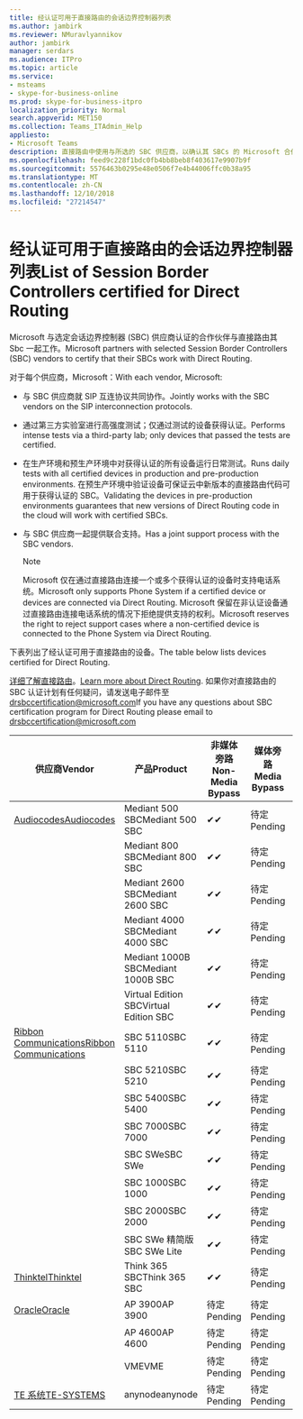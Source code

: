```yaml
---
title: 经认证可用于直接路由的会话边界控制器列表
ms.author: jambirk
ms.reviewer: NMuravlyannikov
author: jambirk
manager: serdars
ms.audience: ITPro
ms.topic: article
ms.service:
- msteams
- skype-for-business-online
ms.prod: skype-for-business-itpro
localization_priority: Normal
search.appverid: MET150
ms.collection: Teams_ITAdmin_Help
appliesto:
- Microsoft Teams
description: 直接路由中使用与所选的 SBC 供应商，以确认其 SBCs 的 Microsoft 合作伙伴。
ms.openlocfilehash: feed9c228f1bdc0fb4bb8beb8f403617e9907b9f
ms.sourcegitcommit: 5576463b0295e48e0506f7e4b44006ffc0b38a95
ms.translationtype: MT
ms.contentlocale: zh-CN
ms.lasthandoff: 12/10/2018
ms.locfileid: "27214547"
---
```

# <a name="list-of-session-border-controllers-certified-for-direct-routing"></a><span data-ttu-id="29c4d-103">经认证可用于直接路由的会话边界控制器列表</span><span class="sxs-lookup"><span data-stu-id="29c4d-103">List of Session Border Controllers certified for Direct Routing</span></span>

<span data-ttu-id="29c4d-104">Microsoft 与选定会话边界控制器 (SBC) 供应商认证的合作伙伴与直接路由其 Sbc 一起工作。</span><span class="sxs-lookup"><span data-stu-id="29c4d-104">Microsoft partners with selected Session Border Controllers (SBC) vendors to certify that their SBCs work with Direct Routing.</span></span> 

<span data-ttu-id="29c4d-105">对于每个供应商，Microsoft：</span><span class="sxs-lookup"><span data-stu-id="29c4d-105">With each vendor, Microsoft:</span></span> 

- <span data-ttu-id="29c4d-106">与 SBC 供应商就 SIP 互连协议共同协作。</span><span class="sxs-lookup"><span data-stu-id="29c4d-106">Jointly works with the SBC vendors on the SIP interconnection protocols.</span></span>
- <span data-ttu-id="29c4d-107">通过第三方实验室进行高强度测试；仅通过测试的设备获得认证。</span><span class="sxs-lookup"><span data-stu-id="29c4d-107">Performs intense tests via a third-party lab; only devices that passed the tests are certified.</span></span> 
- <span data-ttu-id="29c4d-108">在生产环境和预生产环境中对获得认证的所有设备运行日常测试。</span><span class="sxs-lookup"><span data-stu-id="29c4d-108">Runs daily tests with all certified devices in production and pre-production environments.</span></span> <span data-ttu-id="29c4d-109">在预生产环境中验证设备可保证云中新版本的直接路由代码可用于获得认证的 SBC。</span><span class="sxs-lookup"><span data-stu-id="29c4d-109">Validating the devices in pre-production environments guarantees that new versions of Direct Routing code in the cloud will work with certified SBCs.</span></span> 
- <span data-ttu-id="29c4d-110">与 SBC 供应商一起提供联合支持。</span><span class="sxs-lookup"><span data-stu-id="29c4d-110">Has a joint support process with the SBC vendors.</span></span>


  > [!NOTE]
  > <span data-ttu-id="29c4d-111">Microsoft 仅在通过直接路由连接一个或多个获得认证的设备时支持电话系统。</span><span class="sxs-lookup"><span data-stu-id="29c4d-111">Microsoft only supports Phone System if a certified device or devices are connected via Direct Routing.</span></span> <span data-ttu-id="29c4d-112">Microsoft 保留在非认证设备通过直接路由连接电话系统的情况下拒绝提供支持的权利。</span><span class="sxs-lookup"><span data-stu-id="29c4d-112">Microsoft reserves the right to reject support cases where a non-certified device is connected to the Phone System via Direct Routing.</span></span> 

<span data-ttu-id="29c4d-113">下表列出了经认证可用于直接路由的设备。</span><span class="sxs-lookup"><span data-stu-id="29c4d-113">The table below lists devices certified for Direct Routing.</span></span> 

<span data-ttu-id="29c4d-114">[详细了解直接路由](https://aka.ms/dr)。</span><span class="sxs-lookup"><span data-stu-id="29c4d-114">[Learn more about Direct Routing](https://aka.ms/dr).</span></span> <span data-ttu-id="29c4d-115">如果你对直接路由的 SBC 认证计划有任何疑问，请发送电子邮件至 drsbccertification@microsoft.com</span><span class="sxs-lookup"><span data-stu-id="29c4d-115">If you have any questions about SBC certification program for Direct Routing please email to drsbccertification@microsoft.com</span></span>


|                                                       <span data-ttu-id="29c4d-116">供应商</span><span class="sxs-lookup"><span data-stu-id="29c4d-116">Vendor</span></span>                                                        |       <span data-ttu-id="29c4d-117">产品</span><span class="sxs-lookup"><span data-stu-id="29c4d-117">Product</span></span>       | <span data-ttu-id="29c4d-118">非媒体旁路</span><span class="sxs-lookup"><span data-stu-id="29c4d-118">Non-Media Bypass</span></span> | <span data-ttu-id="29c4d-119">媒体旁路</span><span class="sxs-lookup"><span data-stu-id="29c4d-119">Media Bypass</span></span> | <span data-ttu-id="29c4d-120">软件版本</span><span class="sxs-lookup"><span data-stu-id="29c4d-120">Software Version</span></span> |
|---------------------------------------------------------------------------------------------------------------------|---------------------|------------------|--------------|------------------|
| [<span data-ttu-id="29c4d-121">Audiocodes</span><span class="sxs-lookup"><span data-stu-id="29c4d-121">Audiocodes</span></span>](https://www.audiocodes.com/solutions-products/products/products-for-microsoft-365/direct-routing-for-microsoft-teams) |   <span data-ttu-id="29c4d-122">Mediant 500 SBC</span><span class="sxs-lookup"><span data-stu-id="29c4d-122">Mediant 500 SBC</span></span>   |     <span data-ttu-id="29c4d-123">&#10004;</span><span class="sxs-lookup"><span data-stu-id="29c4d-123">&#10004;</span></span>     |   <span data-ttu-id="29c4d-124">待定</span><span class="sxs-lookup"><span data-stu-id="29c4d-124">Pending</span></span>    |  <span data-ttu-id="29c4d-125">7.20A.200.055</span><span class="sxs-lookup"><span data-stu-id="29c4d-125">7.20A.200.055</span></span>   |
|                                                                                                                     |   <span data-ttu-id="29c4d-126">Mediant 800 SBC</span><span class="sxs-lookup"><span data-stu-id="29c4d-126">Mediant 800 SBC</span></span>   |     <span data-ttu-id="29c4d-127">&#10004;</span><span class="sxs-lookup"><span data-stu-id="29c4d-127">&#10004;</span></span>     |   <span data-ttu-id="29c4d-128">待定</span><span class="sxs-lookup"><span data-stu-id="29c4d-128">Pending</span></span>    |  <span data-ttu-id="29c4d-129">7.20A.200.055</span><span class="sxs-lookup"><span data-stu-id="29c4d-129">7.20A.200.055</span></span>   |
|                                                                                                                     |  <span data-ttu-id="29c4d-130">Mediant 2600 SBC</span><span class="sxs-lookup"><span data-stu-id="29c4d-130">Mediant 2600 SBC</span></span>   |     <span data-ttu-id="29c4d-131">&#10004;</span><span class="sxs-lookup"><span data-stu-id="29c4d-131">&#10004;</span></span>     |   <span data-ttu-id="29c4d-132">待定</span><span class="sxs-lookup"><span data-stu-id="29c4d-132">Pending</span></span>    |  <span data-ttu-id="29c4d-133">7.20A.200.055</span><span class="sxs-lookup"><span data-stu-id="29c4d-133">7.20A.200.055</span></span>   |
|                                                                                                                     |  <span data-ttu-id="29c4d-134">Mediant 4000 SBC</span><span class="sxs-lookup"><span data-stu-id="29c4d-134">Mediant 4000 SBC</span></span>   |     <span data-ttu-id="29c4d-135">&#10004;</span><span class="sxs-lookup"><span data-stu-id="29c4d-135">&#10004;</span></span>     |   <span data-ttu-id="29c4d-136">待定</span><span class="sxs-lookup"><span data-stu-id="29c4d-136">Pending</span></span>    |  <span data-ttu-id="29c4d-137">7.20A.200.055</span><span class="sxs-lookup"><span data-stu-id="29c4d-137">7.20A.200.055</span></span>   |
|                                                                                                                     | <span data-ttu-id="29c4d-138">Mediant 1000B SBC</span><span class="sxs-lookup"><span data-stu-id="29c4d-138">Mediant 1000B  SBC</span></span>  |     <span data-ttu-id="29c4d-139">&#10004;</span><span class="sxs-lookup"><span data-stu-id="29c4d-139">&#10004;</span></span>     |   <span data-ttu-id="29c4d-140">待定</span><span class="sxs-lookup"><span data-stu-id="29c4d-140">Pending</span></span>    |  <span data-ttu-id="29c4d-141">7.20A.200.055</span><span class="sxs-lookup"><span data-stu-id="29c4d-141">7.20A.200.055</span></span>   |
|                                                                                                                     | <span data-ttu-id="29c4d-142">Virtual Edition SBC</span><span class="sxs-lookup"><span data-stu-id="29c4d-142">Virtual Edition SBC</span></span> |     <span data-ttu-id="29c4d-143">&#10004;</span><span class="sxs-lookup"><span data-stu-id="29c4d-143">&#10004;</span></span>     |   <span data-ttu-id="29c4d-144">待定</span><span class="sxs-lookup"><span data-stu-id="29c4d-144">Pending</span></span>    |  <span data-ttu-id="29c4d-145">7.20A.200.055</span><span class="sxs-lookup"><span data-stu-id="29c4d-145">7.20A.200.055</span></span>   |
|  [<span data-ttu-id="29c4d-146">Ribbon Communications</span><span class="sxs-lookup"><span data-stu-id="29c4d-146">Ribbon Communications</span></span>](https://ribboncommunications.com/solutions/enterprise-solutions/microsoft-skype-business)  |      <span data-ttu-id="29c4d-147">SBC 5110</span><span class="sxs-lookup"><span data-stu-id="29c4d-147">SBC 5110</span></span>       |     <span data-ttu-id="29c4d-148">&#10004;</span><span class="sxs-lookup"><span data-stu-id="29c4d-148">&#10004;</span></span>     |   <span data-ttu-id="29c4d-149">待定</span><span class="sxs-lookup"><span data-stu-id="29c4d-149">Pending</span></span>    |       <span data-ttu-id="29c4d-150">V6.2</span><span class="sxs-lookup"><span data-stu-id="29c4d-150">V6.2</span></span>       |
|                                                                                                                     |      <span data-ttu-id="29c4d-151">SBC 5210</span><span class="sxs-lookup"><span data-stu-id="29c4d-151">SBC 5210</span></span>       |     <span data-ttu-id="29c4d-152">&#10004;</span><span class="sxs-lookup"><span data-stu-id="29c4d-152">&#10004;</span></span>     |   <span data-ttu-id="29c4d-153">待定</span><span class="sxs-lookup"><span data-stu-id="29c4d-153">Pending</span></span>    |       <span data-ttu-id="29c4d-154">V6.2</span><span class="sxs-lookup"><span data-stu-id="29c4d-154">V6.2</span></span>       |
|                                                                                                                     |      <span data-ttu-id="29c4d-155">SBC 5400</span><span class="sxs-lookup"><span data-stu-id="29c4d-155">SBC 5400</span></span>       |     <span data-ttu-id="29c4d-156">&#10004;</span><span class="sxs-lookup"><span data-stu-id="29c4d-156">&#10004;</span></span>     |   <span data-ttu-id="29c4d-157">待定</span><span class="sxs-lookup"><span data-stu-id="29c4d-157">Pending</span></span>    |       <span data-ttu-id="29c4d-158">V6.2</span><span class="sxs-lookup"><span data-stu-id="29c4d-158">V6.2</span></span>       |
|                                                                                                                     |      <span data-ttu-id="29c4d-159">SBC 7000</span><span class="sxs-lookup"><span data-stu-id="29c4d-159">SBC 7000</span></span>       |     <span data-ttu-id="29c4d-160">&#10004;</span><span class="sxs-lookup"><span data-stu-id="29c4d-160">&#10004;</span></span>     |   <span data-ttu-id="29c4d-161">待定</span><span class="sxs-lookup"><span data-stu-id="29c4d-161">Pending</span></span>    |       <span data-ttu-id="29c4d-162">V6.2</span><span class="sxs-lookup"><span data-stu-id="29c4d-162">V6.2</span></span>       |
|                                                                                                                     |       <span data-ttu-id="29c4d-163">SBC SWe</span><span class="sxs-lookup"><span data-stu-id="29c4d-163">SBC SWe</span></span>       |     <span data-ttu-id="29c4d-164">&#10004;</span><span class="sxs-lookup"><span data-stu-id="29c4d-164">&#10004;</span></span>     |   <span data-ttu-id="29c4d-165">待定</span><span class="sxs-lookup"><span data-stu-id="29c4d-165">Pending</span></span>    |       <span data-ttu-id="29c4d-166">V6.2</span><span class="sxs-lookup"><span data-stu-id="29c4d-166">V6.2</span></span>       |
|                                                                                                                     |      <span data-ttu-id="29c4d-167">SBC 1000</span><span class="sxs-lookup"><span data-stu-id="29c4d-167">SBC 1000</span></span>       |     <span data-ttu-id="29c4d-168">&#10004;</span><span class="sxs-lookup"><span data-stu-id="29c4d-168">&#10004;</span></span>     |   <span data-ttu-id="29c4d-169">待定</span><span class="sxs-lookup"><span data-stu-id="29c4d-169">Pending</span></span>    |      <span data-ttu-id="29c4d-170">V7.0.2</span><span class="sxs-lookup"><span data-stu-id="29c4d-170">V7.0.2</span></span>      |
|                                                                                                                     |      <span data-ttu-id="29c4d-171">SBC 2000</span><span class="sxs-lookup"><span data-stu-id="29c4d-171">SBC 2000</span></span>       |     <span data-ttu-id="29c4d-172">&#10004;</span><span class="sxs-lookup"><span data-stu-id="29c4d-172">&#10004;</span></span>     |   <span data-ttu-id="29c4d-173">待定</span><span class="sxs-lookup"><span data-stu-id="29c4d-173">Pending</span></span>    |      <span data-ttu-id="29c4d-174">V7.0.2</span><span class="sxs-lookup"><span data-stu-id="29c4d-174">V7.0.2</span></span>      |
|                                                                                                                     |    <span data-ttu-id="29c4d-175">SBC SWe 精简版</span><span class="sxs-lookup"><span data-stu-id="29c4d-175">SBC SWe Lite</span></span>     |     <span data-ttu-id="29c4d-176">&#10004;</span><span class="sxs-lookup"><span data-stu-id="29c4d-176">&#10004;</span></span>     |   <span data-ttu-id="29c4d-177">待定</span><span class="sxs-lookup"><span data-stu-id="29c4d-177">Pending</span></span>    |      <span data-ttu-id="29c4d-178">V7.0.4</span><span class="sxs-lookup"><span data-stu-id="29c4d-178">V7.0.4</span></span>      |
|                     [<span data-ttu-id="29c4d-179">Thinktel</span><span class="sxs-lookup"><span data-stu-id="29c4d-179">Thinktel</span></span>](https://www.thinktel.ca/services/think-365/think-365-overview/)                      |    <span data-ttu-id="29c4d-180">Think 365 SBC</span><span class="sxs-lookup"><span data-stu-id="29c4d-180">Think 365 SBC</span></span>    |     <span data-ttu-id="29c4d-181">&#10004;</span><span class="sxs-lookup"><span data-stu-id="29c4d-181">&#10004;</span></span>     |   <span data-ttu-id="29c4d-182">待定</span><span class="sxs-lookup"><span data-stu-id="29c4d-182">Pending</span></span>    |       <span data-ttu-id="29c4d-183">V1.4</span><span class="sxs-lookup"><span data-stu-id="29c4d-183">V1.4</span></span>       |
|                     [<span data-ttu-id="29c4d-184">Oracle</span><span class="sxs-lookup"><span data-stu-id="29c4d-184">Oracle</span></span>](https://www.oracle.com/industries/communications/products/session-border-controller/index.html)                      |    <span data-ttu-id="29c4d-185">AP 3900</span><span class="sxs-lookup"><span data-stu-id="29c4d-185">AP 3900</span></span>       |   <span data-ttu-id="29c4d-186">待定</span><span class="sxs-lookup"><span data-stu-id="29c4d-186">Pending</span></span>    |   <span data-ttu-id="29c4d-187">待定</span><span class="sxs-lookup"><span data-stu-id="29c4d-187">Pending</span></span>  |   <span data-ttu-id="29c4d-188">待定</span><span class="sxs-lookup"><span data-stu-id="29c4d-188">Pending</span></span>    |
|                                                                                                                     |      <span data-ttu-id="29c4d-189">AP 4600</span><span class="sxs-lookup"><span data-stu-id="29c4d-189">AP 4600</span></span>         |    <span data-ttu-id="29c4d-190">待定</span><span class="sxs-lookup"><span data-stu-id="29c4d-190">Pending</span></span>    |   <span data-ttu-id="29c4d-191">待定</span><span class="sxs-lookup"><span data-stu-id="29c4d-191">Pending</span></span>    |      <span data-ttu-id="29c4d-192">待定</span><span class="sxs-lookup"><span data-stu-id="29c4d-192">Pending</span></span>      |
|                                                                                                                     |      <span data-ttu-id="29c4d-193">VME</span><span class="sxs-lookup"><span data-stu-id="29c4d-193">VME</span></span>             |    <span data-ttu-id="29c4d-194">待定</span><span class="sxs-lookup"><span data-stu-id="29c4d-194">Pending</span></span>    |   <span data-ttu-id="29c4d-195">待定</span><span class="sxs-lookup"><span data-stu-id="29c4d-195">Pending</span></span>    |      <span data-ttu-id="29c4d-196">待定</span><span class="sxs-lookup"><span data-stu-id="29c4d-196">Pending</span></span>      |
|                     [<span data-ttu-id="29c4d-197">TE 系统</span><span class="sxs-lookup"><span data-stu-id="29c4d-197">TE-SYSTEMS</span></span>](https://www.anynode.de/anynode-and-microsoft-teams/)                               |     <span data-ttu-id="29c4d-198">anynode</span><span class="sxs-lookup"><span data-stu-id="29c4d-198">anynode</span></span>         |    <span data-ttu-id="29c4d-199">待定</span><span class="sxs-lookup"><span data-stu-id="29c4d-199">Pending</span></span>    |   <span data-ttu-id="29c4d-200">待定</span><span class="sxs-lookup"><span data-stu-id="29c4d-200">Pending</span></span>    |      <span data-ttu-id="29c4d-201">待定</span><span class="sxs-lookup"><span data-stu-id="29c4d-201">Pending</span></span>      |
